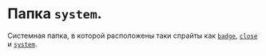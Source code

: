 # Папка `system`.
Системная папка, в которой расположены таки спрайты как [`badge`](badge.md), [`close`](close.md) и [`system`](system.md).
